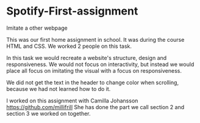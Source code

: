 # Spotify-First-assignment
Imitate a other webpage


This was our first home assignment in school. It was during the course HTML and CSS. We worked 2 people on this task.

In this task we would recreate a website's structure, design and responsiveness. We would not focus on interactivity, but instead we would place all focus on imitating the visual with a focus on responsiveness.

We did not get the text in the header to change color when scrolling, because we had not learned how to do it.

I worked on this assignment with Camilla Johansson https://github.com/millifrill
She has done the part we call section 2 and section 3 we worked on together.
